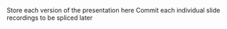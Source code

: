 Store each version of the presentation here
Commit each individual slide recordings to be spliced later
